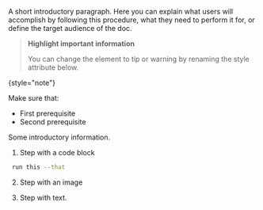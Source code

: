 [//]: # (title: 如何安装)

[comment]: # (A How-to article is an action-oriented type of document. It explains how to perform a specific task or
    solve a problem, and contains a sequence of steps.)

A short introductory paragraph. Here you can explain what users will accomplish by following
this procedure, what they need to perform it for, or define the target audience of the doc.

> **Highlight important information**
>
> You can change the element to tip or warning by renaming the style attribute below.
>
{style="note"}


[comment]: # (A good practice is to list the prerequisites that have to be met to complete a task.)

Make sure that:
- First prerequisite
- Second prerequisite


Some introductory information.

1. Step with a code block
```bash
 run this --that
```

[//]: # (Change the src attribute of the image below to the local file from the /images folder of the project)

2. Step with an image

3. Step with text.